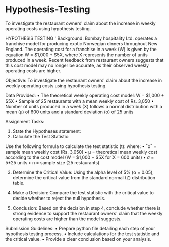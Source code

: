 # Hypothesis-Testing
To investigate the restaurant owners' claim about the increase in weekly operating costs using hypothesis testing.


HYPOTHESIS TESTING
'
Background:
Bombay hospitality Ltd. operates a franchise model for producing exotic Norwegian dinners throughout New England. The operating cost for a franchise in a week (W) is given by the equation W = $1,000 + $5X, where X represents the number of units produced in a week. Recent feedback from restaurant owners suggests that this cost model may no longer be accurate, as their observed weekly operating costs are higher.

Objective:
To investigate the restaurant owners' claim about the increase in weekly operating costs using hypothesis testing.

Data Provided:
•	The theoretical weekly operating cost model: W = $1,000 + $5X
•	Sample of 25 restaurants with a mean weekly cost of Rs. 3,050
•	Number of units produced in a week (X) follows a normal distribution with a mean (μ) of 600 units and a standard deviation (σ) of 25 units

Assignment Tasks:
1. State the Hypotheses statement:
2. Calculate the Test Statistic:

Use the following formula to calculate the test statistic (t):
where:
•	ˉxˉ = sample mean weekly cost (Rs. 3,050)
•	μ = theoretical mean weekly cost according to the cost model (W = $1,000 + $5X for X = 600 units)
•	σ = 5*25 units
•	n = sample size (25 restaurants)

3. Determine the Critical Value:
Using the alpha level of 5% (α = 0.05), determine the critical value from the standard normal (Z) distribution table.

4. Make a Decision:
Compare the test statistic with the critical value to decide whether to reject the null hypothesis.

5. Conclusion:
Based on the decision in step 4, conclude whether there is strong evidence to support the restaurant owners' claim that the weekly operating costs are higher than the model suggests.

Submission Guidelines:
•	Prepare python file detailing each step of your hypothesis testing process.
•	Include calculations for the test statistic and the critical value.
•	Provide a clear conclusion based on your analysis.

